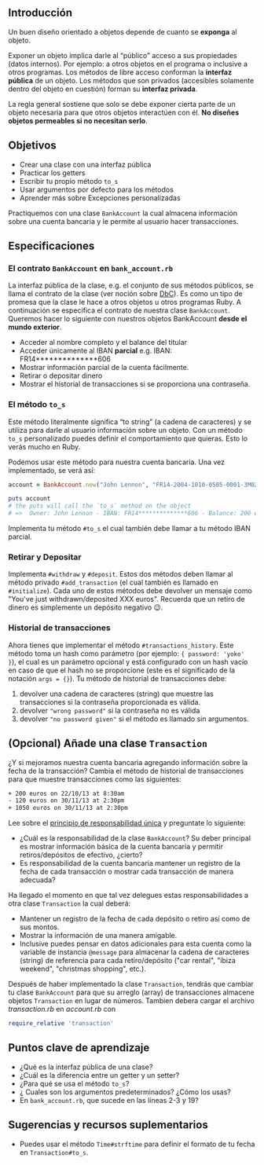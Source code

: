 ## Introducción

Un buen diseño orientado a objetos depende de cuanto se **exponga** al objeto.

Exponer un objeto implica darle al “público” acceso a sus propiedades (datos internos). Por ejemplo: a otros objetos en el programa o inclusive a otros programas. Los métodos de libre acceso conforman la **interfaz pública** de un objeto. Los métodos que son privados (accesibles solamente dentro del objeto en cuestión) forman su **interfaz privada**.

La regla general sostiene que solo se debe exponer cierta parte de un objeto necesaria para que otros objetos interactúen con él. **No diseñes objetos permeables si no necesitan serlo**.

## Objetivos

- Crear una clase con una interfaz pública
- Practicar los getters
- Escribir tu propio método `to_s`
- Usar argumentos por defecto para los métodos
- Aprender más sobre Excepciones personalizadas

Practiquemos con una clase `BankAccount` la cual almacena información sobre una cuenta bancaria y le permite al usuario hacer transacciones.

## Especificaciones

### El contrato `BankAccount` en `bank_account.rb`

La interfaz pública de la clase, e.g. el conjunto de sus métodos públicos, se llama el contrato de la clase (ver noción sobre [DbC](http://en.wikipedia.org/wiki/Design_by_contract)). Es como un tipo de promesa que la clase le hace a otros objetos u otros programas Ruby. A continuación se especifica el contrato de nuestra clase `BankAccount`. Queremos hacer lo siguiente con nuestros objetos BankAccount **desde el mundo exterior**.

* Acceder al nombre completo y el balance del titular
* Acceder únicamente al IBAN **parcial** e.g. IBAN: FR14**************606
* Mostrar información parcial de la cuenta fácilmente.
* Retirar o depositar dinero
* Mostrar el historial de transacciones si se proporciona una contraseña.

### El método  `to_s`

Este método literalmente significa “to string” (a cadena de caracteres) y se utiliza para darle al usuario información sobre un objeto. Con un método `to_s` personalizado puedes definir el comportamiento que quieras. Esto lo verás mucho en Ruby.

Podemos usar este método para nuestra cuenta bancaria. Una vez implementado, se verá así:

```ruby
account = BankAccount.new("John Lennon", "FR14-2004-1010-0505-0001-3M02-606", 200, "yoko")

puts account
# the puts will call the `to_s` method on the object
# =>  Owner: John Lennon - IBAN: FR14**************606 - Balance: 200 euros
```

Implementa tu método `#to_s` el cual también debe llamar a tu  método IBAN parcial.

### Retirar y Depositar

Implementa `#withdraw` y `#deposit`. Estos dos métodos deben llamar al método privado `#add_transaction` (el cual también es llamado en `#initialize`). Cada uno de estos métodos debe devolver un mensaje como "You've just withdrawn/deposited XXX euros". Recuerda que un retiro de dinero es simplemente un depósito negativo 😉.

### Historial de transacciones

Ahora tienes que implementar el método `#transactions_history`. Este método toma un hash como parámetro (por ejemplo:  `{ password: 'yoko' }`), el cual es un parámetro opcional y está configurado con un hash vacío en caso de que el hash no se proporcione (este es el significado de la notación `args = {}`). Tu método de historial de transacciones debe:

1. devolver una cadena de caracteres (string) que muestre las transacciones si la contraseña proporcionada es válida.
2. devolver `"wrong password"` si la contraseña no es válida
3. devolver  `"no password given"` si el método es llamado sin argumentos.

## (Opcional) Añade una clase `Transaction`

¿Y si mejoramos nuestra cuenta bancaria agregando información sobre la fecha de la transacción? Cambia el método de historial de transacciones para que muestre transacciones como las siguientes:

```bash
+ 200 euros on 22/10/13 at 8:30am
- 120 euros on 30/11/13 at 2:30pm
+ 1050 euros on 30/11/13 at 2:30pm
```

Lee sobre el [principio de responsabilidad única](http://en.wikipedia.org/wiki/Single_responsibility_principle) y preguntate lo siguiente:
- ¿Cuál es la responsabilidad de la clase `BankAccount`? Su deber principal es mostrar información básica de la cuenta bancaria y permitir retiros/depósitos de efectivo, ¿cierto?
- Es responsabilidad de la cuenta bancaria mantener un registro de la fecha de cada transacción o mostrar cada transacción de manera adecuada?

Ha llegado el momento en que tal vez delegues estas responsabilidades a otra clase `Transaction` la cual deberá:
- Mantener un registro de la fecha de cada depósito o retiro así como de sus montos.
- Mostrar la información de una manera amigable.
- Inclusive puedes pensar en datos adicionales para esta cuenta como la variable de instancia `@message` para almacenar la cadena de caracteres (string) de referencia para cada retiro/depósito ("car rental", "ibiza weekend", "christmas shopping", etc.).

Después de haber implementado la clase `Transaction`, tendrás que cambiar tu clase `BankAccount` para que su arreglo (array) de transacciones almacene objetos `Transaction` en lugar de números. Tambien debera cargar el archivo *transaction.rb* en *account.rb* con

```ruby
require_relative 'transaction'
```

## Puntos clave de aprendizaje

- ¿Qué es la interfaz pública de una clase?
- ¿Cuál es la diferencia entre un getter y un setter?
- ¿Para qué se usa el método `to_s`?
- ¿ Cuales son los argumentos predeterminados? ¿Cómo los usas?
- En `bank_account.rb`, que sucede en las líneas 2-3 y 19?

## Sugerencias y recursos suplementarios

- Puedes usar el método `Time#strftime` para definir el formato de tu fecha en `Transaction#to_s`.
